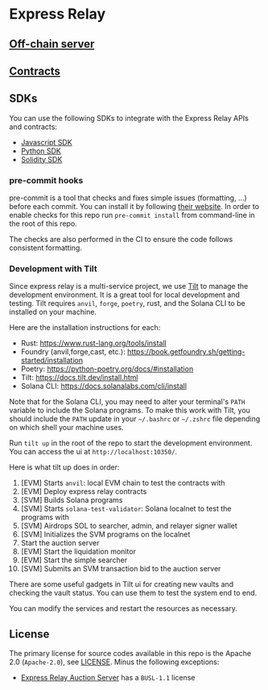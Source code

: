 # Express Relay

## [Off-chain server](auction-server/README.md)

## [Contracts](contracts/README.md)

## SDKs

You can use the following SDKs to integrate with the Express Relay APIs and contracts:

- [Javascript SDK](https://github.com/pyth-network/pyth-crosschain/tree/main/express_relay/sdk/js)
- [Python SDK](https://github.com/pyth-network/pyth-crosschain/tree/main/express_relay/sdk/python)
- [Solidity SDK](https://github.com/pyth-network/pyth-crosschain/tree/main/express_relay/sdk/solidity)

### pre-commit hooks

pre-commit is a tool that checks and fixes simple issues (formatting, ...) before each commit.
You can install it by following [their website](https://pre-commit.com/).
In order to enable checks for this repo run `pre-commit install` from command-line in the root of this repo.

The checks are also performed in the CI to ensure the code follows consistent formatting.

### Development with Tilt

Since express relay is a multi-service project, we use [Tilt](https://tilt.dev/) to manage the development environment.
It is a great tool for local development and testing.
Tilt requires `anvil`, `forge`, `poetry`, rust, and the Solana CLI to be installed on your machine.

Here are the installation instructions for each:

- Rust: https://www.rust-lang.org/tools/install
- Foundry (anvil,forge,cast, etc.): https://book.getfoundry.sh/getting-started/installation
- Poetry: https://python-poetry.org/docs/#installation
- Tilt: https://docs.tilt.dev/install.html
- Solana CLI: https://docs.solanalabs.com/cli/install

Note that for the Solana CLI, you may need to alter your terminal's `PATH` variable to include the Solana programs. To make this work with Tilt, you should include the `PATH` update in your `~/.bashrc` or `~/.zshrc` file depending on which shell your machine uses.

Run `tilt up` in the root of the repo to start the development environment.
You can access the ui at `http://localhost:10350/`.

Here is what tilt up does in order:

1. [EVM] Starts `anvil`: local EVM chain to test the contracts with
2. [EVM] Deploy express relay contracts
3. [SVM] Builds Solana programs
4. [SVM] Starts `solana-test-validator`: Solana localnet to test the programs with
5. [SVM] Airdrops SOL to searcher, admin, and relayer signer wallet
6. [SVM] Initializes the SVM programs on the localnet
7. Start the auction server
8. [EVM] Start the liquidation monitor
9. [EVM] Start the simple searcher
10. [SVM] Submits an SVM transaction bid to the auction server

There are some useful gadgets in Tilt ui for creating new vaults and checking the vault status.
You can use them to test the system end to end.

You can modify the services and restart the resources as necessary.

## License

The primary license for source codes available in this repo is the Apache 2.0 (`Apache-2.0`), see [LICENSE](./LICENSE). Minus the following exceptions:

- [Express Relay Auction Server](./auction-server) has a `BUSL-1.1` license
